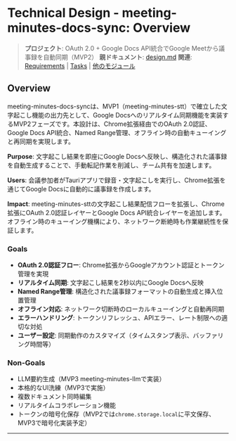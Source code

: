 # Technical Design - meeting-minutes-docs-sync: Overview

> **プロジェクト**: OAuth 2.0 + Google Docs API統合でGoogle Meetから議事録を自動同期（MVP2）
> **親ドキュメント**: [design.md](../design.md)
> **関連**: [Requirements](../requirements.md) | [Tasks](../tasks.md) | [他のモジュール](README.md)

## Overview

meeting-minutes-docs-syncは、MVP1（meeting-minutes-stt）で確立した文字起こし機能の出力先として、Google Docsへのリアルタイム同期機能を実装するMVP2フェーズです。本設計は、Chrome拡張経由でのOAuth 2.0認証、Google Docs API統合、Named Range管理、オフライン時の自動キューイングと再同期を実現します。

**Purpose**: 文字起こし結果を即座にGoogle Docsへ反映し、構造化された議事録を自動生成することで、手動転記作業を削減し、チーム共有を加速します。

**Users**: 会議参加者がTauriアプリで録音・文字起こしを実行し、Chrome拡張を通じてGoogle Docsに自動的に議事録を作成します。

**Impact**: meeting-minutes-sttの文字起こし結果配信フローを拡張し、Chrome拡張にOAuth 2.0認証レイヤーとGoogle Docs API統合レイヤーを追加します。オフライン時のキューイング機構により、ネットワーク断絶時も作業継続性を保証します。

### Goals

- **OAuth 2.0認証フロー**: Chrome拡張からGoogleアカウント認証とトークン管理を実現
- **リアルタイム同期**: 文字起こし結果を2秒以内にGoogle Docsへ反映
- **Named Range管理**: 構造化された議事録フォーマットの自動生成と挿入位置管理
- **オフライン対応**: ネットワーク切断時のローカルキューイングと自動再同期
- **エラーハンドリング**: トークンリフレッシュ、APIエラー、レート制限への適切な対処
- **ユーザー設定**: 同期動作のカスタマイズ（タイムスタンプ表示、バッファリング時間等）

### Non-Goals

- LLM要約生成（MVP3 meeting-minutes-llmで実装）
- 本格的なUI洗練（MVP3で実施）
- 複数ドキュメント同時編集
- リアルタイムコラボレーション機能
- トークンの暗号化保存（MVP2では`chrome.storage.local`に平文保存、MVP3で暗号化実装予定）

---

